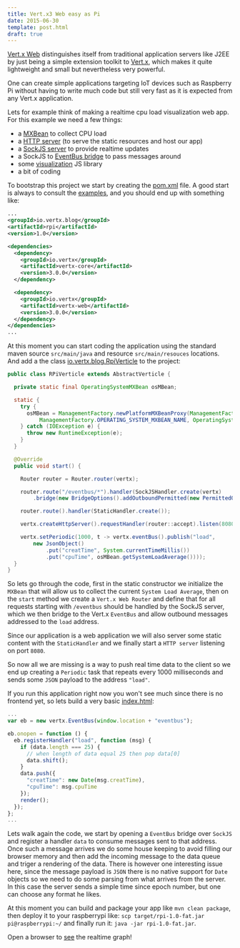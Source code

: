 ```yaml
---
title: Vert.x3 Web easy as Pi
date: 2015-06-30
template: post.html
draft: true
---
```

[Vert.x Web](http://vertx.io/docs/#web) distinguishes itself from traditional application servers like J2EE by just
being a simple extension toolkit to [Vert.x](http://vertx.io/docs/#core), which makes it quite lightweight and small but
nevertheless very powerful.

One can create simple applications targeting IoT devices such as Raspberry Pi without having to write much code but
still very fast as it is expected from any Vert.x application.

Lets for example think of making a realtime cpu load visualization web app. For this example we need a few things:

* a [MXBean](http://docs.oracle.com/javase/7/docs/api/java/lang/management/OperatingSystemMXBean.html) to collect CPU load
* a [HTTP server](http://vertx.io/docs/vertx-core/java/#_writing_http_servers_and_clients) (to serve the static resources and host our app)
* a [SockJS server](http://vertx.io/docs/vertx-web/java/#_sockjs) to provide realtime updates
* a SockJS to [EventBus bridge](http://vertx.io/docs/vertx-web/java/#_sockjs_event_bus_bridge) to pass messages around
* some [visualization](http://d3js.org/) JS library
* a bit of coding

To bootstrap this project we start by creating the [pom.xml](https://github.com/pmlopes/vert-x3-experiments/blob/experiments/rpi-cpuload/pom.xml)
file. A good start is always to consult the [examples](https://github.com/vert-x3/vertx-examples),
and you should end up with something like:

```xml
...
<groupId>io.vertx.blog</groupId>
<artifactId>rpi</artifactId>
<version>1.0</version>

<dependencies>
  <dependency>
    <groupId>io.vertx</groupId>
    <artifactId>vertx-core</artifactId>
    <version>3.0.0</version>
  </dependency>

  <dependency>
    <groupId>io.vertx</groupId>
    <artifactId>vertx-web</artifactId>
    <version>3.0.0</version>
  </dependency>
</dependencies>
...
```

At this moment you can start coding the application using the standard maven source `src/main/java` and resource
`src/main/resouces` locations. And add a the class [io.vertx.blog.RpiVerticle](https://github.com/pmlopes/vert-x3-experiments/blob/experiments/rpi-cpuload/src/main/java/io/vertx/blog/RPiVerticle.java)
to the project:

```java
public class RPiVerticle extends AbstractVerticle {

  private static final OperatingSystemMXBean osMBean;

  static {
    try {
      osMBean = ManagementFactory.newPlatformMXBeanProxy(ManagementFactory.getPlatformMBeanServer(),
          ManagementFactory.OPERATING_SYSTEM_MXBEAN_NAME, OperatingSystemMXBean.class);
    } catch (IOException e) {
      throw new RuntimeException(e);
    }
  }

  @Override
  public void start() {

    Router router = Router.router(vertx);

    router.route("/eventbus/*").handler(SockJSHandler.create(vertx)
        .bridge(new BridgeOptions().addOutboundPermitted(new PermittedOptions().setAddress("load"))));

    router.route().handler(StaticHandler.create());

    vertx.createHttpServer().requestHandler(router::accept).listen(8080);

    vertx.setPeriodic(1000, t -> vertx.eventBus().publish("load",
        new JsonObject()
            .put("creatTime", System.currentTimeMillis())
            .put("cpuTime", osMBean.getSystemLoadAverage())));
  }
}
```

So lets go through the code, first in the static constructor we initialize the `MXBean` that will allow us to collect
the current `System Load Average`, then on the `start` method we create a `Vert.x Web Router` and define that for all
requests starting with `/eventbus` should be handled by the SockJS server, which we then bridge to the Vert.x
`EventBus` and allow outbound messages addressed to the `load` address.

Since our application is a web application we will also server some static content with the `StaticHandler` and we
finally start a `HTTP server` listening on port `8080`.

So now all we are missing is a way to push real time data to the client so we end up creating a `Periodic` task that
repeats every 1000 milliseconds and sends some `JSON` payload to the address `"load"`.

If you run this application right now you won't see much since there is no frontend yet, so lets build a very basic
[index.html](https://github.com/pmlopes/vert-x3-experiments/blob/experiments/rpi-cpuload/src/main/resources/webroot/index.html):

```javascript
...
var eb = new vertx.EventBus(window.location + "eventbus");

eb.onopen = function () {
  eb.registerHandler("load", function (msg) {
    if (data.length === 25) {
      // when length of data equal 25 then pop data[0]
      data.shift();
    }
    data.push({
      "creatTime": new Date(msg.creatTime),
      "cpuTime": msg.cpuTime
    });
    render();
  });
};
...
```

Lets walk again the code, we start by opening a `EventBus` bridge over `SockJS` and register a handler `data` to consume
messages sent to that address. Once such a message arrives we do some house keeping to avoid filling our browser memory
and then add the incoming message to the data queue and triger a rendering of the data. There is however one interesting
issue here, since the message payload is `JSON` there is no native support for `Date` objects so we need to do some
parsing from what arrives from the server. In this case the server sends a simple time since epoch number, but one can
choose any format he likes.

At this moment you can build and package your app like `mvn clean package`, then deploy it to your raspberrypi like:
`scp target/rpi-1.0-fat.jar pi@raspberrypi:~/` and finally run it: `java -jar rpi-1.0-fat.jar`.

Open a browser to [see](http://raspberrypi:8080) the realtime graph!